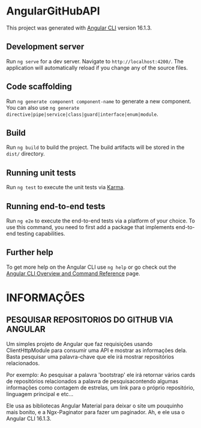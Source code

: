 # AngularGitHubAPI

This project was generated with [Angular CLI](https://github.com/angular/angular-cli) version 16.1.3.

## Development server

Run `ng serve` for a dev server. Navigate to `http://localhost:4200/`. The application will automatically reload if you change any of the source files.

## Code scaffolding

Run `ng generate component component-name` to generate a new component. You can also use `ng generate directive|pipe|service|class|guard|interface|enum|module`.

## Build

Run `ng build` to build the project. The build artifacts will be stored in the `dist/` directory.

## Running unit tests

Run `ng test` to execute the unit tests via [Karma](https://karma-runner.github.io).

## Running end-to-end tests

Run `ng e2e` to execute the end-to-end tests via a platform of your choice. To use this command, you need to first add a package that implements end-to-end testing capabilities.

## Further help

To get more help on the Angular CLI use `ng help` or go check out the [Angular CLI Overview and Command Reference](https://angular.io/cli) page.

# INFORMAÇÕES

## PESQUISAR REPOSITORIOS DO GITHUB VIA ANGULAR

Um simples projeto de Angular que faz requisições usando ClientHttpModule para consumir uma API e mostrar as informações dela.
Basta pesquisar uma palavra-chave que ele irá mostrar repositórios relacionados.

Por exemplo: Ao pesquisar a palavra 'bootstrap' ele irá retornar vários cards de repositórios relacionados
a palavra de pesquisacontendo algumas informações como contagem de estrelas, um link para o próprio repositório, 
linguagem principal e etc...

Ele usa as bibliotecas Angular Material para deixar o site um pouquinho mais bonito, e a Ngx-Paginator para fazer um paginador.
Ah, e ele usa o Angular CLI 16.1.3.
